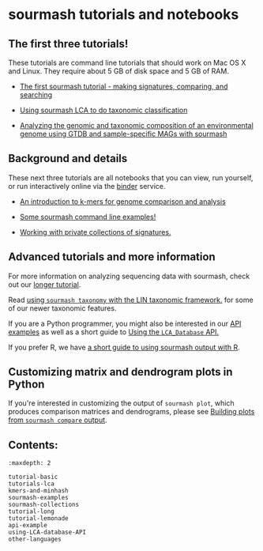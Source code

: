 # sourmash tutorials and notebooks

## The first three tutorials!

These tutorials are command line tutorials that should work on Mac OS
X and Linux. They require about 5 GB of disk space and 5 GB of RAM.

* [The first sourmash tutorial - making signatures, comparing, and searching](tutorial-basic.md)

* [Using sourmash LCA to do taxonomic classification](tutorials-lca.md)

* [Analyzing the genomic and taxonomic composition of an environmental genome using GTDB and sample-specific MAGs with sourmash](tutorial-lemonade.md)

## Background and details

These next three tutorials are all notebooks that you can view, run
yourself, or run interactively online via the
[binder](https://mybinder.org) service.

* [An introduction to k-mers for genome comparison and analysis](kmers-and-minhash.ipynb)

* [Some sourmash command line examples!](sourmash-examples.ipynb)

* [Working with private collections of signatures.](sourmash-collections.ipynb)

## Advanced tutorials and more information

For more information on analyzing sequencing data with sourmash, check out our [longer tutorial](tutorial-long.md).

Read [using `sourmash taxonomy` with the LIN taxonomic framework.](tutorial-lin-taxonomy.md) for some of our newer taxonomic features.

If you are a Python programmer, you might also be interested in our [API examples](api-example.md) as well as a short guide to [Using the `LCA_Database` API.](using-LCA-database-API.ipynb)

If you prefer R, we have [a short guide to using sourmash output with R](other-languages.md).

## Customizing matrix and dendrogram plots in Python

If you're interested in customizing the output of `sourmash plot`,
which produces comparison matrices and dendrograms, please see
[Building plots from `sourmash compare` output](plotting-compare.ipynb).

## Contents:

```{toctree}
:maxdepth: 2

tutorial-basic
tutorials-lca
kmers-and-minhash
sourmash-examples
sourmash-collections
tutorial-long
tutorial-lemonade
api-example
using-LCA-database-API
other-languages
```
